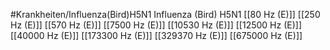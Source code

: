 #Krankheiten/Influenza(Bird)H5N1
Influenza (Bird) H5N1
[[80 Hz (E)]]
[[250 Hz (E)]]
[[570 Hz (E)]]
[[7500 Hz (E)]]
[[10530 Hz (E)]]
[[12500 Hz (E)]]
[[40000 Hz (E)]]
[[173300 Hz (E)]]
[[329370 Hz (E)]]
[[675000 Hz (E)]]